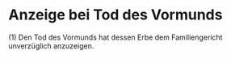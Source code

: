 # Anzeige bei Tod des Vormunds

(1) Den Tod des Vormunds hat dessen Erbe dem Familiengericht unverzüglich anzuzeigen.